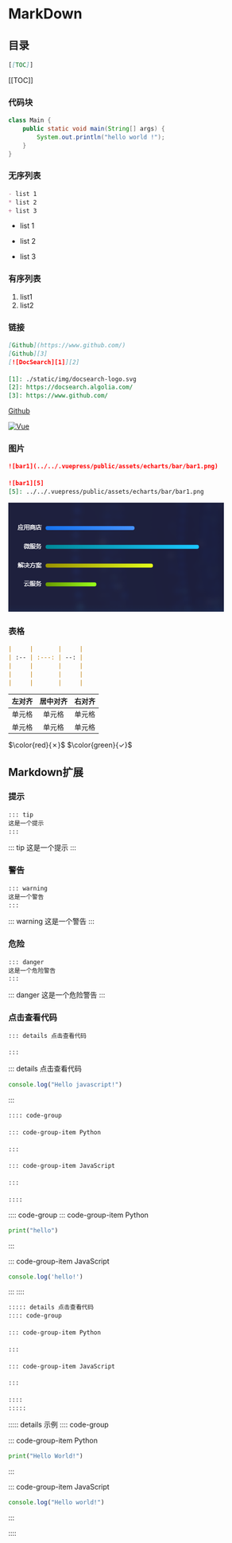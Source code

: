 # MarkDown

## 目录

```md
[[TOC]]
```

[[TOC]]

### 代码块

```java
class Main {
	public static void main(String[] args) {
		System.out.println("hello world !");
	}
}
```
### 无序列表

```md
- list 1
* list 2
+ list 3
```

- list 1
* list 2
+ list 3

### 有序列表

1. list1
2. list2

### 链接
```md
[Github](https://www.github.com/)
[Github][3]
[![DocSearch][1]][2]

[1]: ./static/img/docsearch-logo.svg
[2]: https://docsearch.algolia.com/
[3]: https://www.github.com/
```

[Github](https://www.github.com/)

[![Vue][1]][2]

[1]: https://v3.cn.vuejs.org/logo.png
[2]: https://v3.cn.vuejs.org

### 图片
```md
![bar1](../../.vuepress/public/assets/echarts/bar/bar1.png)

![bar1][5]
[5]: ../../.vuepress/public/assets/echarts/bar/bar1.png
```

![bar1](../../.vuepress/public/assets/echarts/bar/bar1.png)


### 表格

```md
|     |       |     |
| :-- | :---: | --: |
|     |       |     |
|     |       |     |
|     |       |     |
```

| 左对齐 | 居中对齐 | 右对齐 |
|  :--  | :---: |  --:  |
| 单元格 | 单元格 | 单元格 |
| 单元格 | 单元格 | 单元格 |

$\color{red}{✗}$
$\color{green}{✓}$


## Markdown扩展
### 提示

```md
::: tip
这是一个提示
:::
```

::: tip
这是一个提示
:::
### 警告
```md
::: warning
这是一个警告
:::
```

::: warning
这是一个警告
:::

### 危险
```md
::: danger
这是一个危险警告
:::
```

::: danger
这是一个危险警告
:::

### 点击查看代码
```md
::: details 点击查看代码

:::
```
::: details 点击查看代码
```js
console.log("Hello javascript!")
```
:::


```md
:::: code-group

::: code-group-item Python

:::

::: code-group-item JavaScript

:::

::::
```

:::: code-group
::: code-group-item Python

```python
print("hello")
```

:::

::: code-group-item JavaScript

```javascript
console.log('hello!')
```

:::
::::


```md
::::: details 点击查看代码
:::: code-group

::: code-group-item Python

:::

::: code-group-item JavaScript

:::

::::
:::::
```


::::: details 示例
:::: code-group

::: code-group-item Python
```python
print("Hello World!")
```
:::

::: code-group-item JavaScript
```js
console.log("Hello world!")
```
:::

::::